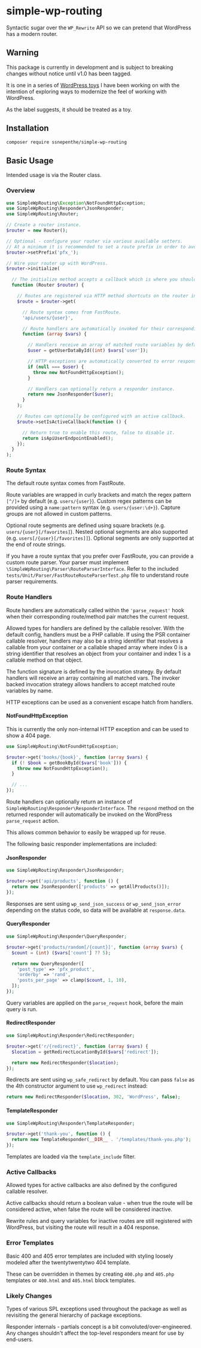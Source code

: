 # simple-wp-routing

Syntactic sugar over the `WP_Rewrite` API so we can pretend that WordPress has a modern router.

## Warning

This package is currently in development and is subject to breaking changes without notice until v1.0 has been tagged.

It is one in a series of [WordPress toys](https://github.com/ssnepenthe?tab=repositories&q=topic%3Atoy+topic%3Awordpress&type=&language=&sort=) I have been working on with the intention of exploring ways to modernize the feel of working with WordPress.

As the label suggests, it should be treated as a toy.

## Installation

```sh
composer require ssnepenthe/simple-wp-routing
```

## Basic Usage

Intended usage is via the Router class.

### Overview

```php
use SimpleWpRouting\Exception\NotFoundHttpException;
use SimpleWpRouting\Responder\JsonResponder;
use SimpleWpRouting\Router;

// Create a router instance.
$router = new Router();

// Optional - configure your router via various available setters.
// At a minimum it is recommended to set a route prefix in order to avoid conflicts with core and other plugins.
$router->setPrefix('pfx_');

// Wire your router up with WordPress.
$router->initialize(

  // The initialize method accepts a callback which is where you should add all of your routes.
  function (Router $router) {

    // Routes are registered via HTTP method shortcuts on the router instance.
    $route = $router->get(

      // Route syntax comes from FastRoute.
      'api/users/{user}',

      // Route handlers are automatically invoked for their corresponding route/HTTP method pair.
      function (array $vars) {

        // Handlers receive an array of matched route variables by default.
        $user = getUserDataById((int) $vars['user']);

        // HTTP exceptions are automatically converted to error responses.
        if (null === $user) {
          throw new NotFoundHttpException();
        }

        // Handlers can optionally return a responder instance.
        return new JsonResponder($user);
      }
    );

    // Routes can optionally be configured with an active callback.
    $route->setIsActiveCallback(function () {

      // Return true to enable this route, false to disable it.
      return isApiUserEndpointEnabled();
    });
  }
);
```

### Route Syntax

The default route syntax comes from FastRoute.

Route variables are wrapped in curly brackets and match the regex pattern `[^/]+` by default (e.g. `users/{user}`). Custom regex patterns can be provided using a `name:pattern` syntax (e.g. `users/{user:\d+}`). Capture groups are not allowed in custom patterns.

Optional route segments are defined using square brackets (e.g. `users/{user}[/favorites]`). Nested optional segments are also supported (e.g. `users[/{user}[/favorites]]`). Optional segments are only supported at the end of route strings.

If you have a route syntax that you prefer over FastRoute, you can provide a custom route parser. Your parser must implement `\SimpleWpRouting\Parser\RouteParserInterface`. Refer to the included `tests/Unit/Parser/FastRouteRouteParserTest.php` file to understand route parser requirements.

### Route Handlers

Route handlers are automatically called within the `'parse_request'` hook when their corresponding route/method pair matches the current request.

Allowed types for handlers are defined by the callable resolver. With the default config, handlers must be a PHP callable. If using the PSR container callable resolver, handlers may also be a string identifier that resolves a callable from your container or a callable shaped array where index 0 is a string identifier that resolves an object from your container and index 1 is a callable method on that object.

The function signature is defined by the invocation strategy. By default handlers will receive an array containing all matched vars. The invoker backed invocation strategy allows handlers to accept matched route variables by name.

HTTP exceptions can be used as a convenient escape hatch from handlers.

#### NotFoundHttpException

This is currently the only non-internal HTTP exception and can be used to show a 404 page.

```php
use SimpleWpRouting\NotFoundHttpException;

$router->get('books/{book}', function (array $vars) {
  if (! $book = getBookById($vars['book'])) {
    throw new NotFoundHttpException();
  }

  // ...
});
```

Route handlers can optionally return an instance of `SimpleWpRouting\Responder\ResponderInterface`. The `respond` method on the returned responder will automatically be invoked on the WordPress `parse_request` action.

This allows common behavior to easily be wrapped up for reuse.

The following basic responder implementations are included:

#### JsonResponder

```php
use SimpleWpRouting\Responder\JsonResponder;

$router->get('api/products', function () {
  return new JsonResponder(['products' => getAllProducts()]);
});
```

Responses are sent using `wp_send_json_success` or `wp_send_json_error` depending on the status code, so data will be available at `response.data`.

#### QueryResponder

```php
use SimpleWpRouting\Responder\QueryResponder;

$router->get('products/random[/{count}]', function (array $vars) {
  $count = (int) ($vars['count'] ?? 5);

  return new QueryResponder([
    'post_type' => 'pfx_product',
    'orderby' => 'rand',
    'posts_per_page' => clamp($count, 1, 10),
  ]);
});
```

Query variables are applied on the `parse_request` hook, before the main query is run.

#### RedirectResponder

```php
use SimpleWpRouting\Responder\RedirectResponder;

$router->get('r/{redirect}', function (array $vars) {
  $location = getRedirectLocationById($vars['redirect']);

  return new RedirectResponder($location);
});
```

Redirects are sent using `wp_safe_redirect` by default. You can pass `false` as the 4th constructor argument to use `wp_redirect` instead:

```php
return new RedirectResponder($location, 302, 'WordPress', false);
```

#### TemplateResponder

```php
use SimpleWpRouting\Responder\TemplateResponder;

$router->get('thank-you', function () {
  return new TemplateResponder(__DIR__ . '/templates/thank-you.php');
});
```

Templates are loaded via the `template_include` filter.

### Active Callbacks

Allowed types for active callbacks are also defined by the configured callable resolver.

Active callbacks should return a boolean value - when true the route will be considered active, when false the route will be considered inactive.

Rewrite rules and query variables for inactive routes are still registered with WordPress, but visiting the route will result in a 404 response.

### Error Templates

Basic 400 and 405 error templates are included with styling loosely modeled after the twentytwentytwo 404 template.

These can be overridden in themes by creating `400.php` and `405.php` templates or `400.html` and `405.html` block templates.

### Likely Changes

Types of various SPL exceptions used throughout the package as well as revisiting the general hierarchy of package exceptions.

Responder internals - partials concept is a bit convoluted/over-engineered. Any changes shouldn't affect the top-level responders meant for use by end-users.

